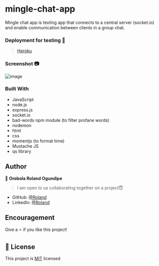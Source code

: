 # mingle-chat-app
Mingle chat app is texting app that connects to a central server (socket.io) and enable communication between clients in a group chat.

### Deployment for testing 🚀
> [Heroku](https://mingle-chat-app.herokuapp.com/)

### Screenshot 📷
![image](https://user-images.githubusercontent.com/63131597/184730895-71b249be-66d6-4fd2-a093-8a42e320640c.png)


### Built With
- JavaScript
- node.js
- express.js
- socket.io
- bad-words npm module (to filter profane words)
- nodemon
- html
- css
- momentjs (to format time)
- Mustache JS
- qs library

## Author
👤 **Orobola Roland Ogundipe**
> I am open to us collaborating together on a project😇
- GitHub: [@Roland](https://github.com/rolandexplore93)
- LinkedIn: [@Roland](https://www.linkedin.com/in/roland-orobola/)

## Encouragement
Give a ⭐️ if you like this project!

## 📝 License
This project is [MIT](./MIT.md) licensed
